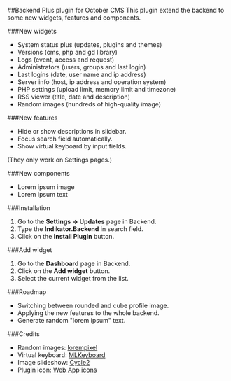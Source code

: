 ##Backend Plus plugin for October CMS
This plugin extend the backend to some new widgets, features and components.

###New widgets
* System status plus (updates, plugins and themes)
* Versions (cms, php and gd library)
* Logs (event, access and request)
* Administrators (users, groups and last login)
* Last logins (date, user name and ip address)
* Server info (host, ip address and operation system)
* PHP settings (upload limit, memory limit and timezone)
* RSS viewer (title, date and description)
* Random images (hundreds of high-quality image)

###New features
* Hide or show descriptions in slidebar.
* Focus search field automatically.
* Show virtual keyboard by input fields.

(They only work on Settings pages.)

###New components
* Lorem ipsum image
* Lorem ipsum text

###Installation
1. Go to the __Settings -> Updates__ page in Backend.
1. Type the __Indikator.Backend__ in search field.
1. Click on the __Install Plugin__ button.

###Add widget
1. Go to the __Dashboard__ page in Backend.
1. Click on the __Add widget__ button.
1. Select the current widget from the list.

###Roadmap
* Switching between rounded and cube profile image.
* Applying the new features to the whole backend.
* Generate random "lorem ipsum" text.

###Credits
* Random images: [lorempixel](http://lorempixel.com)
* Virtual keyboard: [MLKeyboard](https://github.com/mBut/jquery.mlkeyboard)
* Image slideshow: [Cycle2](https://github.com/malsup/cycle2)
* Plugin icon: [Web App icons](http://icons8.com/web-app/new-icons/all)
